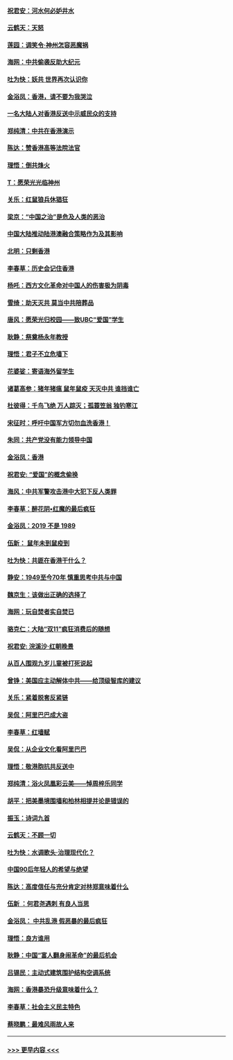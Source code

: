 #### [祝君安：河水何必妒井水](../pages/nsc993/n11675746.md?t=11231601) 
#### [云鹤天：天怒](../pages/nsc993/n11675718.md?t=11231601) 
#### [莲园：调笑令‧神州怎容恶魔祸](../pages/nsc993/n11675648.md?t=11231601) 
#### [海网：中共偷袭反助大纪元](../pages/nsc993/n11673515.md?t=11231601) 
#### [吐为快：妖共 世界再次认识你](../pages/nsc993/n11673506.md?t=11231601) 
#### [金浴凤：香港，请不要为我哭泣](../pages/nsc993/n11673248.md?t=11231601) 
#### [一名大陆人对香港反送中示威民众的支持](../pages/nsc993/n11672615.md?t=11231601) 
#### [郑纯清：中共在香港演示](../pages/nsc993/n11670539.md?t=11231601) 
#### [陈达：赞香港高等法院法官](../pages/nsc993/n11669542.md?t=11231601) 
#### [理悟：倒共烽火](../pages/nsc993/n11668844.md?t=11231601) 
#### [T：愿荣光光临神州](../pages/nsc993/n11668421.md?t=11231601) 
#### [关乐：红鼠狼兵休猖狂](../pages/nsc993/n11668378.md?t=11231601) 
#### [梁京：“中国之治”是危及人类的恶治](../pages/nsc993/n11668328.md?t=11231601) 
#### [中国大陆推动陆港澳融合策略作为及其影响](../pages/nsc993/n11668157.md?t=11231601) 
#### [北明：只剩香港](../pages/nsc993/n11668002.md?t=11231601) 
#### [李春草：历史会记住香港](../pages/nsc993/n11667927.md?t=11231601) 
#### [杨吒：西方文化革命对中国人的伤害极为阴毒](../pages/nsc993/n11664521.md?t=11231601) 
#### [雪绮：助天灭共 莫当中共陪葬品](../pages/nsc993/n11662650.md?t=11231601) 
#### [唐风：愿荣光归校园——致UBC“爱国”学生](../pages/nsc993/n11662194.md?t=11231601) 
#### [耿静：祭奠杨永年教授](../pages/nsc993/n11662514.md?t=11231601) 
#### [理悟：君子不立危墙下](../pages/nsc993/n11662172.md?t=11231601) 
#### [花婆娑：寄语海外留学生](../pages/nsc993/n11662121.md?t=11231601) 
#### [诸葛高参：猪年猪瘟 鼠年鼠疫 天灭中共 谁挡谁亡](../pages/nsc993/n11661980.md?t=11231601) 
#### [杜彼得：千鸟飞绝 万人踪灭；孤蓑笠翁 独钓寒江](../pages/nsc993/n11661170.md?t=11231601) 
#### [宋征时：呼吁中国军方切勿血洗香港！](../pages/nsc993/n11415318.md?t=11231601) 
#### [朱同：共产党没有能力领导中国](../pages/nsc993/n11660421.md?t=11231601) 
#### [金浴凤：香港](../pages/nsc993/n11660419.md?t=11231601) 
#### [祝君安: “爱国”的概念偷换](../pages/nsc993/n11659706.md?t=11231601) 
#### [海风：中共军警攻击港中大犯下反人类罪](../pages/nsc993/n11659632.md?t=11231601) 
#### [李春草：醉花阴•红魔的最后疯狂](../pages/nsc993/n11659287.md?t=11231601) 
#### [金浴凤：2019 不是 1989](../pages/nsc993/n11657663.md?t=11231601) 
#### [伍新： 鼠年未到鼠疫到](../pages/nsc993/n11655098.md?t=11231601) 
#### [吐为快：共匪在香港干什么？](../pages/nsc993/n11654891.md?t=11231601) 
#### [静安：1949至今70年 慎重思考中共与中国](../pages/nsc993/n11651244.md?t=11231601) 
#### [魏京生：该做出正确的选择了](../pages/nsc993/n11653084.md?t=11231601) 
#### [海网：玩自焚者实自焚已](../pages/nsc993/n11652423.md?t=11231601) 
#### [骆克仁：大陆“双11”疯狂消费后的随想](../pages/nsc993/n11652305.md?t=11231601) 
#### [祝君安: 浣溪沙·红朝晚景](../pages/nsc993/n11652258.md?t=11231601) 
#### [从百人围观九岁儿童被打死说起](../pages/nsc993/n11651030.md?t=11231601) 
#### [曾铮：美国应主动解体中共——给顶级智库的建议](../pages/nsc993/n11649888.md?t=11231601) 
#### [关乐：紧着脱套反紧链](../pages/nsc993/n11649069.md?t=11231601) 
#### [吴侃：阿里巴巴成大盗](../pages/nsc993/n11645523.md?t=11231601) 
#### [李春草：红墙赋](../pages/nsc993/n11646389.md?t=11231601) 
#### [吴侃：从企业文化看阿里巴巴](../pages/nsc993/n11645476.md?t=11231601) 
#### [理悟：敬港胞抗共反送中](../pages/nsc993/n11645466.md?t=11231601) 
#### [郑纯清：浴火凤凰彩云美——悼周梓乐同学](../pages/nsc993/n11645155.md?t=11231601) 
#### [胡平：把美墨境围墙和柏林相提并论是错误的](../pages/nsc993/n11645134.md?t=11231601) 
#### [振玉：诗词九首](../pages/nsc993/n11644081.md?t=11231601) 
#### [云鹤天：不顾一切](../pages/nsc993/n11643508.md?t=11231601) 
#### [吐为快：水调歌头·治理现代化？](../pages/nsc993/n11643485.md?t=11231601) 
#### [中国90后年轻人的希望与绝望](../pages/nsc993/n11642317.md?t=11231601) 
#### [陈达：高度信任与充分肯定对林郑意味着什么](../pages/nsc993/n11641441.md?t=11231601) 
#### [伍新 ：何君尧遇刺 有良人当思](../pages/nsc993/n11641503.md?t=11231601) 
#### [金浴凤： 中共乱港  假恶暴的最后疯狂](../pages/nsc993/n11641495.md?t=11231601) 
#### [理悟：良方谁用](../pages/nsc993/n11641463.md?t=11231601) 
#### [耿静：中国“富人翻身闹革命”的最后机会](../pages/nsc993/n11640655.md?t=11231601) 
#### [吕锡民：主动式建筑围护结构空调系统](../pages/nsc993/n11640168.md?t=11231601) 
#### [海网：香港暴恐升级意味着什么？](../pages/nsc993/n11635904.md?t=11231601) 
#### [李春草：社会主义民主特色](../pages/nsc993/n11634657.md?t=11231601) 
#### [蔡晓鹏：最难风雨故人来](../pages/nsc993/n11633145.md?t=11231601) 

----
#### [ >>> 更早内容 <<< ](../indexes/nsc993-earlier.md)
